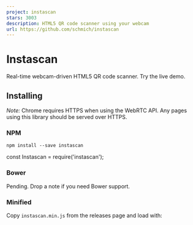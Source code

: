 ```yaml
---
project: instascan
stars: 3003
description: HTML5 QR code scanner using your webcam
url: https://github.com/schmich/instascan
---
```


Instascan
=========

Real-time webcam-driven HTML5 QR code scanner. Try the live demo.

Installing
----------

_Note:_ Chrome requires HTTPS when using the WebRTC API. Any pages using this library should be served over HTTPS.

### NPM

`npm install --save instascan`

const Instascan \= require('instascan');

### Bower

Pending. Drop a note if you need Bower support.

### Minified

Copy `instascan.min.js` from the releases page and load with:

<script type\="text/javascript" src\="instascan.min.js"\></script\>

Example
-------

<!DOCTYPE html\>
<html\>
  <head\>
    <title\>Instascan</title\>
    <script type\="text/javascript" src\="instascan.min.js"\></script\>
  </head\>
  <body\>
    <video id\="preview"\></video\>
    <script type\="text/javascript"\>
      let scanner \= new Instascan.Scanner({ video: document.getElementById('preview') });
      scanner.addListener('scan', function (content) {
        console.log(content);
      });
      Instascan.Camera.getCameras().then(function (cameras) {
        if (cameras.length \> 0) {
          scanner.start(cameras\[0\]);
        } else {
          console.error('No cameras found.');
        }
      }).catch(function (e) {
        console.error(e);
      });
    </script\>
  </body\>
</html\>

API
---

### let scanner = new Instascan.Scanner(opts)

Create a new scanner with options:

let opts \= {
  // Whether to scan continuously for QR codes. If false, use scanner.scan() to manually scan.
  // If true, the scanner emits the "scan" event when a QR code is scanned. Default true.
  continuous: true,
  
  // The HTML element to use for the camera's video preview. Must be a <video> element.
  // When the camera is active, this element will have the "active" CSS class, otherwise,
  // it will have the "inactive" class. By default, an invisible element will be created to
  // host the video.
  video: document.getElementById('preview'),
  
  // Whether to horizontally mirror the video preview. This is helpful when trying to
  // scan a QR code with a user-facing camera. Default true.
  mirror: true,
  
  // Whether to include the scanned image data as part of the scan result. See the "scan" event
  // for image format details. Default false.
  captureImage: false,
  
  // Only applies to continuous mode. Whether to actively scan when the tab is not active.
  // When false, this reduces CPU usage when the tab is not active. Default true.
  backgroundScan: true,
  
  // Only applies to continuous mode. The period, in milliseconds, before the same QR code
  // will be recognized in succession. Default 5000 (5 seconds).
  refractoryPeriod: 5000,
  
  // Only applies to continuous mode. The period, in rendered frames, between scans. A lower scan period
  // increases CPU usage but makes scan response faster. Default 1 (i.e. analyze every frame).
  scanPeriod: 1
};

### scanner.start(camera)

-   Activate `camera` and start scanning using it as the source. Returns promise.
-   This must be called in order to use `scanner.scan` or receive `scan` events.
-   `camera`: Instance of `Instascan.Camera` from `Instascan.Camera.getCameras`.
-   `.then(function () { ... })`: called when camera is active and scanning has started.
-   `.catch(function (err) { ... })`
    -   Called when an error occurs trying to initialize the camera for scanning.
    -   `err`: An `Instascan.MediaError` in the case of a known `getUserMedia` failure (see error types).

### scanner.stop()

-   Stop scanning and deactivate the camera. Returns promise.
-   `.then(function () { ... })`: called when camera and scanning have stopped.

### let result = scanner.scan()

-   Scan video immediately for a QR code.
-   QR codes recognized with this method are not emitted via the `scan` event.
-   If no QR code is detected, `result` is `null`.
-   `result.content`: Scanned content decoded from the QR code.
-   `result.image`: Undefined if `scanner.captureImage` is `false`, otherwise, see the `scan` event for format.

### scanner.addListener('scan', callback)

-   Emitted when a QR code is scanned using the camera in continuous mode (see `scanner.continuous`).
-   `callback`: `function (content, image)`
    -   `content`: Scanned content decoded from the QR code.
    -   `image`: `null` if `scanner.captureImage` is `false`, otherwise, a base64-encoded WebP\-compressed data URI of the camera frame used to decode the QR code.

### scanner.addListener('active', callback)

-   Emitted when the scanner becomes active as the result of `scanner.start` or the tab gaining focus.
-   If `opts.video` element was specified, it will have the `active` CSS class.
-   `callback`: `function ()`

### scanner.addListener('inactive', callback)

-   Emitted when the scanner becomes inactive as the result of `scanner.stop` or the tab losing focus.
-   If `opts.video` element was specified, it will have the `inactive` CSS class.
-   `callback`: `function ()`

### Instascan.Camera.getCameras()

-   Enumerate available video devices. Returns promise.
-   `.then(function (cameras) { ... })`
    -   Called when cameras are available.
    -   `cameras`: Array of `Instascan.Camera` instances available for use.
-   `.catch(function (err) { ... })`
    -   Called when an error occurs while getting cameras.
    -   `err`: An `Instascan.MediaError` in the case of a known `getUserMedia` failure (see error types).

### camera.id

-   Unique camera ID provided by the browser.
-   These IDs are stable and can be persisted across instances of your application (e.g. in localStorage).

### camera.name

-   Camera name, including manufacturer and model
-   e.g. "Microsoft LifeCam HD-3000".

Compatibility
-------------

Instascan works on non-iOS platforms in any browser that supports the WebRTC/getUserMedia API, which currently includes Chome, Firefox, Opera, and Edge. IE and Safari are not supported.

Instascan does not work on iOS since Apple does not yet support WebRTC in WebKit _and_ forces other browser vendors (Chrome, Firefox, Opera) to use their implementation of WebKit. Apple is actively working on WebRTC support in WebKit.

Performance
-----------

Many factors affect how quickly and reliably Instascan can detect QR codes.

If you control creation of the QR code, consider the following:

-   A larger physical code is better. A 2" square code is better than a 1" square code.
-   Flat, smooth, matte surfaces are better than curved, rough, glossy surfaces.
-   Include a sufficient quiet zone, the white border surrounding QR code. The quiet zone should be at least four times the width of an individual element in your QR code.
-   A simpler code is better. You can use this QR code generator to see how your input affects complexity.
-   For the same length, numeric content is simpler than ASCII content, which is simpler than Unicode content.
-   Shorter content is simpler. If you're encoding a URL, consider using a shortener such as goo.gl or bit.ly.

When scanning, consider the following:

-   QR code orientation doesn't matter.
-   Higher resolution video is better, but is more CPU intensive.
-   Direct, orthogonal scanning is better than scanning at an angle.
-   Blurry video greatly reduces scanner performance.
-   Auto-focus can cause lags in detection as the camera adjusts focus. Consider disabling it or using a fixed-focus camera with the subject positioned at the focal point.
-   Exposure adjustment on cameras can cause lags in detection. Consider disabling it or having a fixed white backdrop.

Example Setup
-------------

-   Purpose: To scan QR code stickers on paper cards and plastic bags.
-   Camera: Microsoft LifeCam HD-3000, 720p, fixed focus, around $30 USD.
-   Small support to ensure camera is focused on subject.
-   White paper backdrop to mitigate exposure adjustment.

Credits
-------

Powered by the Emscripten JavaScript build of the C++ port of the ZXing Java library.

License
-------

Copyright © 2016 Chris Schmich  
MIT License. See LICENSE for details.
